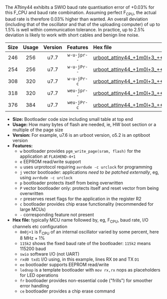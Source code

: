 The ATtiny44 exhibits a SWIO baud rate quantisation error of +0.03% for this F_CPU and baud rate combination. Assuming perfect F<sub>CPU</sub>, the actual baud rate is therefore 0.03% higher than wanted. An overall deviation (including that of the oscillator and that of the uploading computer) of up to 1.5% is well within communication tolerance. In practice, up to 2.5% deviation is likely to work with short cables and benign line noise.

|Size|Usage|Version|Features|Hex file|
|:-:|:-:|:-:|:-:|:--|
|246|256|u7.7|`w-u-jpr--`|[urboot_attiny44_+1m0l+3_+++1k8_swio_rxb0_txb1_lednop.hex](https://raw.githubusercontent.com/stefanrueger/urboot.hex/main/mcus/attiny44/internal_oscillator/fcpu_+1m0l+3/br_+++1k8/urboot_attiny44_+1m0l+3_+++1k8_swio_rxb0_txb1_lednop.hex)|
|254|256|u7.7|`w-u-jPr--`|[urboot_attiny44_+1m0l+3_+++1k8_swio_rxb0_txb1.hex](https://raw.githubusercontent.com/stefanrueger/urboot.hex/main/mcus/attiny44/internal_oscillator/fcpu_+1m0l+3/br_+++1k8/urboot_attiny44_+1m0l+3_+++1k8_swio_rxb0_txb1.hex)|
|308|320|u7.7|`w-u-jPr-c`|[urboot_attiny44_+1m0l+3_+++1k8_swio_rxb0_txb1_lednop_fr_ce.hex](https://raw.githubusercontent.com/stefanrueger/urboot.hex/main/mcus/attiny44/internal_oscillator/fcpu_+1m0l+3/br_+++1k8/urboot_attiny44_+1m0l+3_+++1k8_swio_rxb0_txb1_lednop_fr_ce.hex)|
|318|320|u7.7|`weu-jpr--`|[urboot_attiny44_+1m0l+3_+++1k8_swio_rxb0_txb1_ee_lednop.hex](https://raw.githubusercontent.com/stefanrueger/urboot.hex/main/mcus/attiny44/internal_oscillator/fcpu_+1m0l+3/br_+++1k8/urboot_attiny44_+1m0l+3_+++1k8_swio_rxb0_txb1_ee_lednop.hex)|
|376|384|u7.7|`weu-jPr-c`|[urboot_attiny44_+1m0l+3_+++1k8_swio_rxb0_txb1_ee_lednop_fr_ce.hex](https://raw.githubusercontent.com/stefanrueger/urboot.hex/main/mcus/attiny44/internal_oscillator/fcpu_+1m0l+3/br_+++1k8/urboot_attiny44_+1m0l+3_+++1k8_swio_rxb0_txb1_ee_lednop_fr_ce.hex)|

- **Size:** Bootloader code size including small table at top end
- **Usage:** How many bytes of flash are needed, ie, HW boot section or a multiple of the page size
- **Version:** For example, u7.6 is an urboot version, o5.2 is an optiboot version
- **Features:**
  + `w` bootloader provides `pgm_write_page(sram, flash)` for the application at `FLASHEND-4+1`
  + `e` EEPROM read/write support
  + `u` uses urprotocol requiring `avrdude -c urclock` for programming
  + `j` vector bootloader: applications *need to be patched externally*, eg, using `avrdude -c urclock`
  + `p` bootloader protects itself from being overwritten
  + `P` vector bootloader only: protects itself and reset vector from being overwritten
  + `r` preserves reset flags for the application in the register R2
  + `c` bootloader provides chip erase functionality (recommended for large MCUs)
  + `-` corresponding feature not present
- **Hex file:** typically MCU name followed by, eg, F<sub>CPU</sub>, baud rate, I/O channels etc configuration
  + `8m0j+1` is F<sub>CPU</sub> of an internal oscillator varied by some percent, here 8 MHz + 1%
  + `115k2` shows the fixed baud rate of the bootloader: `115k2` means 115200 baud
  + `swio` software I/O (not UART)
  + `rxd0 txd1` I/O using, in this example, lines RX `D0` and TX `D1`
  + `ee` bootloader supports EEPROM read/write
  + `lednop` is a template bootloader with `mov rx,rx` nops as placeholders for LED operations
  + `fr` bootloader provides non-essential code ("frills") for smoother error handling
  + `ce` bootloader provides a chip erase command
